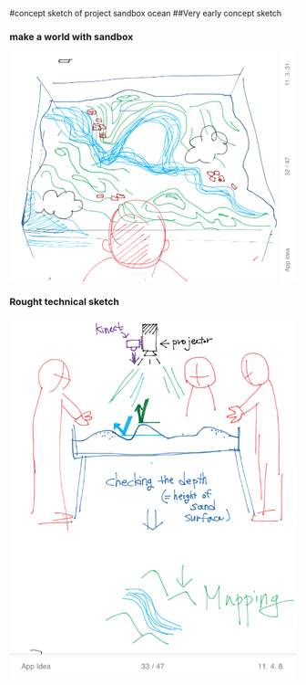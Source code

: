 #concept sketch of project sandbox ocean
##Very early concept sketch

### make a world with sandbox
![concept sketch 01](../project_images/post/01/App_Idea_P32.png?raw=true "concept sketch 01")

### Rought technical sketch
![concept sketch 02](../project_images/post/01/App_Idea_P33.png?raw=true "concept sketch 02")
